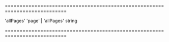 <!--**
/*-------------------------------------------
    Auto-generated file. Do not modify.
-------------------------------------------

**-->
===========================================================================
<!--default-->'allPages'<!--/default-->
<!--acceptValues-->'page' | 'allPages'<!--/acceptValues-->
<!--type-->string<!--/type-->
===========================================================================

<!--shortDescription-->

<!--/shortDescription-->

<!--fullDescription-->

<!--/fullDescription-->